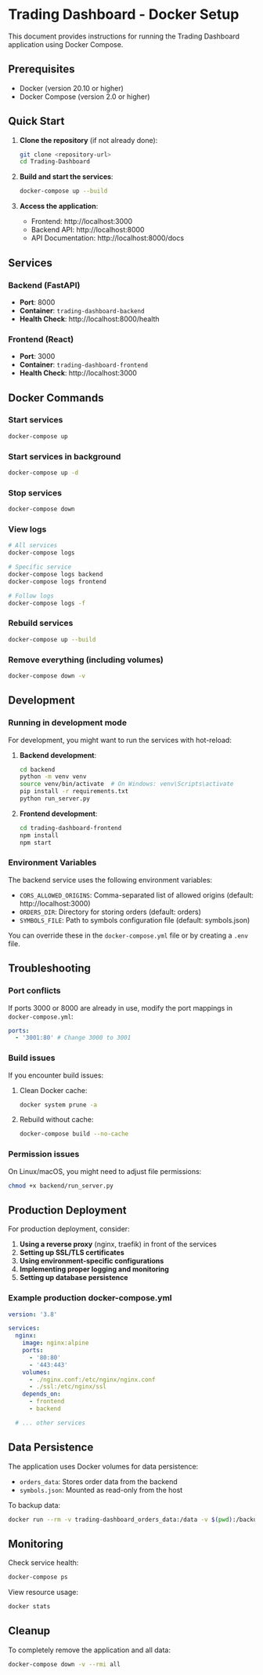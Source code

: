 # Trading Dashboard - Docker Setup

This document provides instructions for running the Trading Dashboard application using Docker Compose.

## Prerequisites

- Docker (version 20.10 or higher)
- Docker Compose (version 2.0 or higher)

## Quick Start

1. **Clone the repository** (if not already done):

   ```bash
   git clone <repository-url>
   cd Trading-Dashboard
   ```

2. **Build and start the services**:

   ```bash
   docker-compose up --build
   ```

3. **Access the application**:
   - Frontend: http://localhost:3000
   - Backend API: http://localhost:8000
   - API Documentation: http://localhost:8000/docs

## Services

### Backend (FastAPI)

- **Port**: 8000
- **Container**: `trading-dashboard-backend`
- **Health Check**: http://localhost:8000/health

### Frontend (React)

- **Port**: 3000
- **Container**: `trading-dashboard-frontend`
- **Health Check**: http://localhost:3000

## Docker Commands

### Start services

```bash
docker-compose up
```

### Start services in background

```bash
docker-compose up -d
```

### Stop services

```bash
docker-compose down
```

### View logs

```bash
# All services
docker-compose logs

# Specific service
docker-compose logs backend
docker-compose logs frontend

# Follow logs
docker-compose logs -f
```

### Rebuild services

```bash
docker-compose up --build
```

### Remove everything (including volumes)

```bash
docker-compose down -v
```

## Development

### Running in development mode

For development, you might want to run the services with hot-reload:

1. **Backend development**:

   ```bash
   cd backend
   python -m venv venv
   source venv/bin/activate  # On Windows: venv\Scripts\activate
   pip install -r requirements.txt
   python run_server.py
   ```

2. **Frontend development**:
   ```bash
   cd trading-dashboard-frontend
   npm install
   npm start
   ```

### Environment Variables

The backend service uses the following environment variables:

- `CORS_ALLOWED_ORIGINS`: Comma-separated list of allowed origins (default: http://localhost:3000)
- `ORDERS_DIR`: Directory for storing orders (default: orders)
- `SYMBOLS_FILE`: Path to symbols configuration file (default: symbols.json)

You can override these in the `docker-compose.yml` file or by creating a `.env` file.

## Troubleshooting

### Port conflicts

If ports 3000 or 8000 are already in use, modify the port mappings in `docker-compose.yml`:

```yaml
ports:
  - '3001:80' # Change 3000 to 3001
```

### Build issues

If you encounter build issues:

1. Clean Docker cache:

   ```bash
   docker system prune -a
   ```

2. Rebuild without cache:
   ```bash
   docker-compose build --no-cache
   ```

### Permission issues

On Linux/macOS, you might need to adjust file permissions:

```bash
chmod +x backend/run_server.py
```

## Production Deployment

For production deployment, consider:

1. **Using a reverse proxy** (nginx, traefik) in front of the services
2. **Setting up SSL/TLS certificates**
3. **Using environment-specific configurations**
4. **Implementing proper logging and monitoring**
5. **Setting up database persistence**

### Example production docker-compose.yml

```yaml
version: '3.8'

services:
  nginx:
    image: nginx:alpine
    ports:
      - '80:80'
      - '443:443'
    volumes:
      - ./nginx.conf:/etc/nginx/nginx.conf
      - ./ssl:/etc/nginx/ssl
    depends_on:
      - frontend
      - backend

  # ... other services
```

## Data Persistence

The application uses Docker volumes for data persistence:

- `orders_data`: Stores order data from the backend
- `symbols.json`: Mounted as read-only from the host

To backup data:

```bash
docker run --rm -v trading-dashboard_orders_data:/data -v $(pwd):/backup alpine tar czf /backup/orders_backup.tar.gz -C /data .
```

## Monitoring

Check service health:

```bash
docker-compose ps
```

View resource usage:

```bash
docker stats
```

## Cleanup

To completely remove the application and all data:

```bash
docker-compose down -v --rmi all
```
